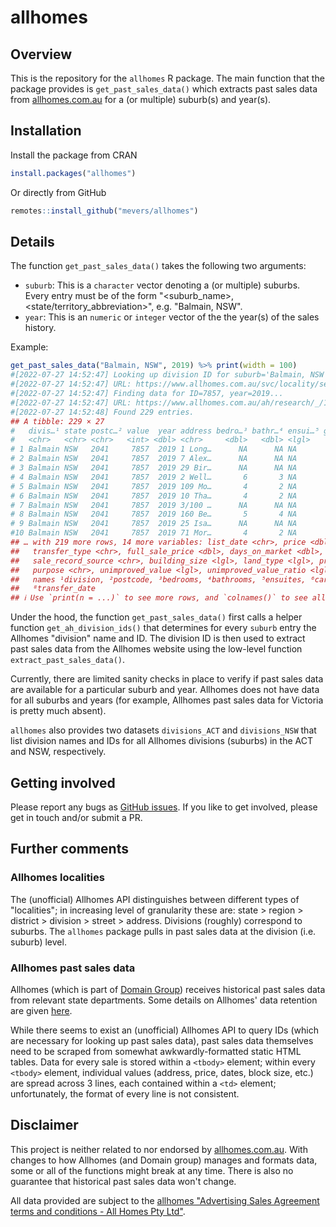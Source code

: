 # allhomes

## Overview

This is the repository for the `allhomes` R package. The main function that the package provides is `get_past_sales_data()` which extracts past sales data from [allhomes.com.au](https://www.allhomes.com.au/) for a (or multiple) suburb(s) and year(s).


## Installation

Install the package from CRAN

```r
install.packages("allhomes")
```

Or directly from GitHub

```r
remotes::install_github("mevers/allhomes")
```


## Details

The function `get_past_sales_data()` takes the following two arguments:

- `suburb`: This is a `character` vector denoting a (or multiple) suburbs. Every entry must be of the form "<suburb_name>, <state/territory_abbreviation>", e.g. "Balmain, NSW".
- `year`: This is an `numeric` or `integer` vector of the the year(s) of the sales history.

Example:

```r
get_past_sales_data("Balmain, NSW", 2019) %>% print(width = 100)
#[2022-07-27 14:52:47] Looking up division ID for suburb='Balmain, NSW'...
#[2022-07-27 14:52:47] URL: https://www.allhomes.com.au/svc/locality/searchallbyname?st=NSW&n=balmain
#[2022-07-27 14:52:47] Finding data for ID=7857, year=2019...
#[2022-07-27 14:52:47] URL: https://www.allhomes.com.au/ah/research/_/120785712/sale-history?year=2019
#[2022-07-27 14:52:48] Found 229 entries.
## A tibble: 229 × 27
#   divis…¹ state postc…² value  year address bedro…³ bathr…⁴ ensui…⁵ garages carpo…⁶ contr…⁷ trans…⁸
#   <chr>   <chr> <chr>   <int> <dbl> <chr>     <dbl>   <dbl> <lgl>     <dbl> <lgl>   <chr>   <chr>  
# 1 Balmain NSW   2041     7857  2019 1 Long…      NA      NA NA           NA NA      06/12/… 02/04/…
# 2 Balmain NSW   2041     7857  2019 7 Alex…      NA      NA NA           NA NA      30/08/… 16/10/…
# 3 Balmain NSW   2041     7857  2019 29 Bir…      NA      NA NA           NA NA      25/10/… 06/12/…
# 4 Balmain NSW   2041     7857  2019 2 Well…       6       3 NA            4 NA      25/05/… 26/08/…
# 5 Balmain NSW   2041     7857  2019 109 Mo…       4       2 NA            2 NA      25/02/… 08/04/…
# 6 Balmain NSW   2041     7857  2019 10 Tha…       4       2 NA            4 NA      05/10/… 16/12/…
# 7 Balmain NSW   2041     7857  2019 3/100 …      NA      NA NA           NA NA      18/07/… 06/09/…
# 8 Balmain NSW   2041     7857  2019 160 Be…       5       4 NA            1 NA      18/10/… 13/12/…
# 9 Balmain NSW   2041     7857  2019 25 Isa…      NA      NA NA           NA NA      01/05/… 02/09/…
#10 Balmain NSW   2041     7857  2019 71 Mor…       4       2 NA            2 NA      24/05/… 05/07/…
## … with 219 more rows, 14 more variables: list_date <chr>, price <dbl>, block_size <dbl>,
##   transfer_type <chr>, full_sale_price <dbl>, days_on_market <dbl>, sale_type <lgl>,
##   sale_record_source <chr>, building_size <lgl>, land_type <lgl>, property_type <lgl>,
##   purpose <chr>, unimproved_value <lgl>, unimproved_value_ratio <lgl>, and abbreviated variable
##   names ¹​division, ²​postcode, ³​bedrooms, ⁴​bathrooms, ⁵​ensuites, ⁶​carports, ⁷​contract_date,
##   ⁸​transfer_date
## ℹ Use `print(n = ...)` to see more rows, and `colnames()` to see all variable names
```

Under the hood, the function `get_past_sales_data()` first calls a helper function `get_ah_division_ids()` that determines for every `suburb` entry the Allhomes "division" name and ID. The division ID is then used to extract past sales data from the Allhomes website using the low-level function `extract_past_sales_data()`.

Currently, there are limited sanity checks in place to verify if past sales data are available for a particular suburb and year. Allhomes does not have data for all suburbs and years (for example, Allhomes past sales data for Victoria is pretty much absent).

`allhomes` also provides two datasets `divisions_ACT` and `divisions_NSW` that list division names and IDs for all Allhomes divisions (suburbs) in the ACT and NSW, respectively.


## Getting involved

Please report any bugs as [GitHub issues](https://github.com/mevers/allhomes/issues). If you like to get involved, please get in touch and/or submit a PR.


## Further comments

### Allhomes localities

The (unofficial) Allhomes API distinguishes between different types of "localities"; in increasing level of granularity these are: state > region > district > division > street > address. Divisions (roughly) correspond to suburbs. The `allhomes` package pulls in past sales data at the division (i.e. suburb) level.

### Allhomes past sales data

Allhomes (which is part of [Domain Group](https://en.wikipedia.org/wiki/Domain_Group)) receives historical past sales data from relevant state departments. Some details on Allhomes' data retention are given [here](https://help.allhomes.com.au/hc/en-us/articles/360055268773-Removal-of-historical-sales-data).

While there seems to exist an (unofficial) Allhomes API to query IDs (which are necessary for looking up past sales data), past sales data themselves need to be scraped from somewhat awkwardly-formatted static HTML tables. Data for every sale is stored within a `<tbody>` element; within every `<tbody>` element, individual values (address, price, dates, block size, etc.) are spread across 3 lines, each contained within a `<td>` element; unfortunately, the format of every line is not consistent.


## Disclaimer

This project is neither related to nor endorsed by [allhomes.com.au](https://www.allhomes.com.au/). With changes to how Allhomes (and Domain group) manages and formats data, some or all of the functions might break at any time. There is also no guarantee that historical past sales data won't change.

All data provided are subject to the [allhomes "Advertising Sales Agreement terms and conditions - All Homes Pty Ltd"](https://www.allhomes.com.au/ah/advertising-terms/).
